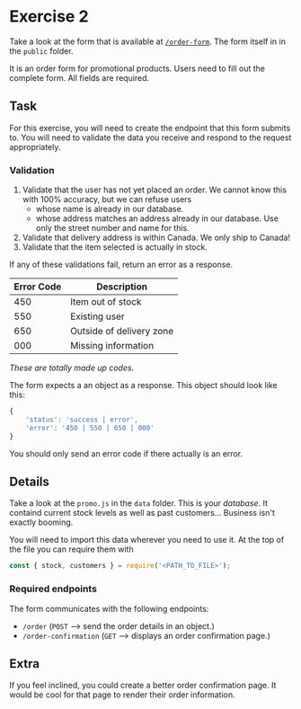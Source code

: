 # Exercise 2

Take a look at the form that is available at [`/order-form`](http://localhost:8000/order-form). The form itself in in the `public` folder.

It is an order form for promotional products. Users need to fill out the complete form. All fields are required.

## Task

For this exercise, you will need to create the endpoint that this form submits to. You will need to validate the data you receive and respond to the request appropriately.

### Validation

1. Validate that the user has not yet placed an order. We cannot know this with 100% accuracy, but we can refuse users
    - whose name is already in our database.
    - whose address matches an address already in our database. Use only the street number and name for this.
2. Validate that delivery address is within Canada. We only ship to Canada!
3. Validate that the item selected is actually in stock.

If any of these validations fail, return an error as a response.

| Error Code | Description              |
| ---------- | ------------------------ |
| 450        | Item out of stock        |
| 550        | Existing user            |
| 650        | Outside of delivery zone |
| 000        | Missing information      |

_These are totally made up codes._

The form expects a an object as a response. This object should look like this:

```js
{
    'status': 'success | error',
    'error': '450 | 550 | 650 | 000'
}
```

You should only send an error code if there actually is an error.

## Details

Take a look at the `promo.js` in the `data` folder. This is your _database_. It containd current stock levels as well as past customers... Business isn't exactly booming.

You will need to import this data wherever you need to use it. At the top of the file you can require them with 

```js
const { stock, customers } = require('<PATH_TO_FILE>');
```

### Required endpoints

The form communicates with the following endpoints:

- `/order` (`POST` --> send the order details in an object.)
- `/order-confirmation` (`GET` --> displays an order confirmation page.)

## Extra

If you feel inclined, you could create a better order confirmation page. It would be cool for that page to render their order information.

